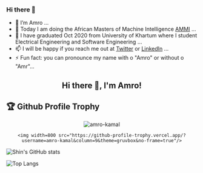### Hi there 👋



- 🔭 I’m Amro ...
- 👯 Today I am doing the African Masters of Machine Intelligence [AMMI](https://aimsammi.org/) ...
- 🌱 I have graduated Oct 2020 from University of Khartum where I student Electrical Engineering and Software Engineering ...
- 📫 I will be happy if you reach me out at [Twitter](https://twitter.com/amrokamal1997) or [LinkedIn](https://www.linkedin.com/in/amro-kamal-161721162/) ...
- ⚡ Fun fact: you can pronounce my name with o "Amro" or without o "Amr"...



<h2 align="center">Hi there 👋, I'm Amro!</h2>

<h2>🏆 Github Profile Trophy</h2>

<div align="center">
    <img src="https://github-readme-streak-stats.herokuapp.com/?user=amro-kamal&theme=radical" alt="amro-kamal" />


    <img width=800 src="https://github-profile-trophy.vercel.app/?username=amro-kamal&column=9&theme=gruvbox&no-frame=true"/>
</div>

![Shin's GitHub stats](https://github-readme-stats.vercel.app/api?username=amro-kamal&show_icons=true&theme=tokyonight)

![Top Langs](https://github-readme-stats.vercel.app/api/top-langs/?username=amro-kamal&layout=compact)









